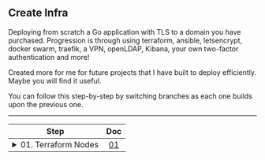 Create Infra
--

Deploying from scratch a Go application with TLS to a domain you have purchased.
Progression is through using terraform, ansible, letsencrypt, docker swarm, traefik, a VPN, openLDAP, Kibana, your own two-factor authentication and more!

Created more for me for future projects that I have built to deploy efficiently. Maybe you will find it useful.

You can follow this step-by-step by switching branches as each one builds upon the previous one.

---

| Step                                                                                                                                                       |                  Doc                  |
|------------------------------------------------------------------------------------------------------------------------------------------------------------|:-------------------------------------:|
| <details><summary>01. Terraform Nodes</summary>Using Terraform simply to spin up some nodes on digital ocean which we will eventually deploy to.</details> | [01](docs/01.%20Terraform%20Nodes.md) |
